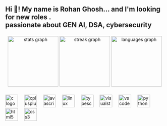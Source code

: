 <h2 align="left">Hi 👋! My name is Rohan Ghosh... and I'm looking for new roles .<br>passionate about GEN AI, DSA, cybersecurity</h2>

###

<div align="center">
  <img src="https://github-readme-stats.vercel.app/api?username=rohanchristos&hide_title=false&hide_rank=true&show_icons=true&include_all_commits=true&count_private=true&disable_animations=false&theme=radical&locale=en&hide_border=false" height="160" alt="stats graph"  />
  <img src="https://streak-stats.demolab.com?user=rohanchristos&locale=en&mode=daily&theme=nightowl&hide_border=true&border_radius=4" height="160" alt="streak graph"  />
  <img src="https://github-readme-stats.vercel.app/api/top-langs?username=rohanchristos&locale=en&hide_title=false&layout=compact&card_width=320&langs_count=8&theme=cobalt&hide_border=true" height="160" alt="languages graph"  />
</div>

###

<div align="left">
  <img src="https://cdn.simpleicons.org/c/A8B9CC" height="40" alt="c logo"  />
  <img width="12" />
  <img src="https://cdn.simpleicons.org/c++/00599C" height="40" alt="cplusplus logo"  />
  <img width="12" />
  <img src="https://cdn.simpleicons.org/javascript/F7DF1E" height="40" alt="javascript logo"  />
  <img width="12" />
  <img src="https://cdn.simpleicons.org/linux/FCC624" height="40" alt="linux logo"  />
  <img width="12" />
  <img src="https://cdn.simpleicons.org/typescript/3178C6" height="40" alt="typescript logo"  />
  <img width="12" />
  <img src="https://cdn.simpleicons.org/visualstudio/5C2D91" height="40" alt="visualstudio logo"  />
  <img width="12" />
  <img src="https://cdn.simpleicons.org/visualstudiocode/007ACC" height="40" alt="vscode logo"  />
  <img width="12" />
  <img src="https://skillicons.dev/icons?i=py" height="40" alt="python logo"  />
  <img width="12" />
  <img src="https://skillicons.dev/icons?i=html" height="40" alt="html5 logo"  />
  <img width="12" />
  <img src="https://skillicons.dev/icons?i=css" height="40" alt="css3 logo"  />
</div>

###
